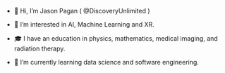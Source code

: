 - 👋 Hi, I’m Jason Pagan ( @DiscoveryUnlimited )

- 👀 I’m interested in AI, Machine Learning and XR.

- 🎓 I have an education in physics, mathematics, medical imaging, and radiation therapy.

- 🌱 I’m currently learning data science and software engineering.

